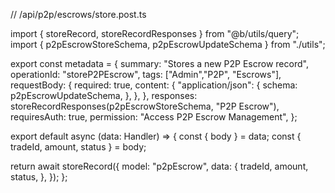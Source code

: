 // /api/p2p/escrows/store.post.ts

import { storeRecord, storeRecordResponses } from "@b/utils/query";
import { p2pEscrowStoreSchema, p2pEscrowUpdateSchema } from "./utils";

export const metadata = {
  summary: "Stores a new P2P Escrow record",
  operationId: "storeP2PEscrow",
  tags: ["Admin","P2P", "Escrows"],
  requestBody: {
    required: true,
    content: {
      "application/json": {
        schema: p2pEscrowUpdateSchema,
      },
    },
  },
  responses: storeRecordResponses(p2pEscrowStoreSchema, "P2P Escrow"),
  requiresAuth: true,
  permission: "Access P2P Escrow Management",
};

export default async (data: Handler) => {
  const { body } = data;
  const { tradeId, amount, status } = body;

  return await storeRecord({
    model: "p2pEscrow",
    data: {
      tradeId,
      amount,
      status,
    },
  });
};

